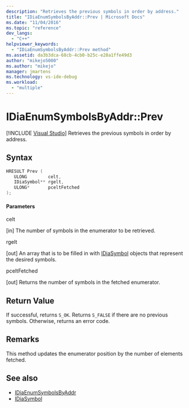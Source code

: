 ```yaml
---
description: "Retrieves the previous symbols in order by address."
title: "IDiaEnumSymbolsByAddr::Prev | Microsoft Docs"
ms.date: "11/04/2016"
ms.topic: "reference"
dev_langs:
  - "C++"
helpviewer_keywords:
  - "IDiaEnumSymbolsByAddr::Prev method"
ms.assetid: da3b3dca-68cb-4cb0-b25c-e28a1ffe49d3
author: "mikejo5000"
ms.author: "mikejo"
manager: jmartens
ms.technology: vs-ide-debug
ms.workload:
  - "multiple"
---
```

# IDiaEnumSymbolsByAddr::Prev

 [!INCLUDE [Visual Studio](~/includes/applies-to-version/vs-windows-only.md)]
Retrieves the previous symbols in order by address.

## Syntax

```C++
HRESULT Prev ( 
   ULONG        celt,
   IDiaSymbol** rgelt,
   ULONG*       pceltFetched
);
```

#### Parameters
 celt

[in] The number of symbols in the enumerator to be retrieved.

 rgelt

[out] An array that is to be filled in with [IDiaSymbol](../../debugger/debug-interface-access/idiasymbol.md) objects that represent the desired symbols.

 pceltFetched

[out] Returns the number of symbols in the fetched enumerator.

## Return Value
 If successful, returns `S_OK`. Returns `S_FALSE` if there are no previous symbols. Otherwise, returns an error code.

## Remarks
 This method updates the enumerator position by the number of elements fetched.

## See also
- [IDiaEnumSymbolsByAddr](../../debugger/debug-interface-access/idiaenumsymbolsbyaddr.md)
- [IDiaSymbol](../../debugger/debug-interface-access/idiasymbol.md)
